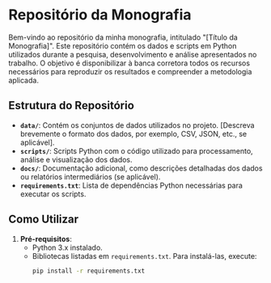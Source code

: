 # Repositório da Monografia

Bem-vindo ao repositório da minha monografia, intitulado "[Título da Monografia]". Este repositório contém os dados e scripts em Python utilizados durante a pesquisa, desenvolvimento e análise apresentados no trabalho. O objetivo é disponibilizar à banca corretora todos os recursos necessários para reproduzir os resultados e compreender a metodologia aplicada.

## Estrutura do Repositório

- **`data/`**: Contém os conjuntos de dados utilizados no projeto. [Descreva brevemente o formato dos dados, por exemplo, CSV, JSON, etc., se aplicável].
- **`scripts/`**: Scripts Python com o código utilizado para processamento, análise e visualização dos dados.
- **`docs/`**: Documentação adicional, como descrições detalhadas dos dados ou relatórios intermediários (se aplicável).
- **`requirements.txt`**: Lista de dependências Python necessárias para executar os scripts.

## Como Utilizar

1. **Pré-requisitos**:
   - Python 3.x instalado.
   - Bibliotecas listadas em `requirements.txt`. Para instalá-las, execute:
     ```bash
     pip install -r requirements.txt
